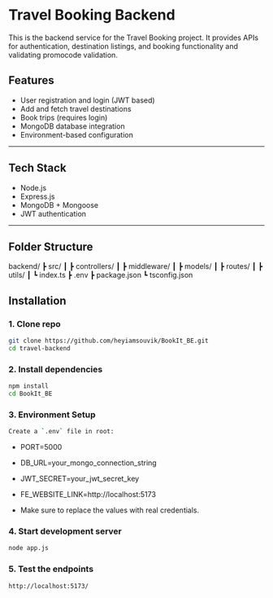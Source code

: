 # Travel Booking Backend

This is the backend service for the Travel Booking project. It provides APIs for authentication, destination listings, and booking functionality and validating promocode validation.

## Features

- User registration and login (JWT based)
- Add and fetch travel destinations
- Book trips (requires login)
- MongoDB database integration
- Environment-based configuration

---

## Tech Stack

- Node.js
- Express.js
- MongoDB + Mongoose
- JWT authentication

---

## Folder Structure

backend/
┣ src/
┃ ┣ controllers/
┃ ┣ middleware/
┃ ┣ models/
┃ ┣ routes/
┃ ┣ utils/
┃ ┗ index.ts
┣ .env
┣ package.json
┗ tsconfig.json

## Installation

### 1. Clone repo
```bash
git clone https://github.com/heyiamsouvik/BookIt_BE.git
cd travel-backend
```
### 2. Install dependencies
```bash
npm install
cd BookIt_BE
```
### 3. Environment Setup
```bash
Create a `.env` file in root:
```

 - PORT=5000
 - DB_URL=your_mongo_connection_string
 - JWT_SECRET=your_jwt_secret_key
 - FE_WEBSITE_LINK=http://localhost:5173

- Make sure to replace the values with real credentials.

### 4. Start development server
```bash
node app.js
```

### 5. Test the endpoints 
```bash
http://localhost:5173/
```

